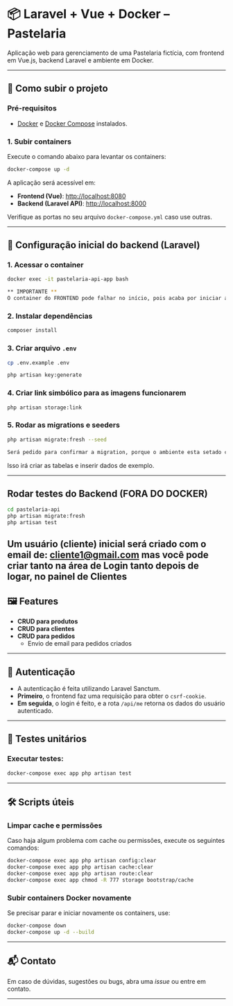
# 📦 Laravel + Vue + Docker – Pastelaria

Aplicação web para gerenciamento de uma Pastelaria fictícia, com frontend em Vue.js, backend Laravel e ambiente em Docker.

---

## 🚀 Como subir o projeto

### Pré-requisitos

- [Docker](https://www.docker.com/) e [Docker Compose](https://docs.docker.com/compose/) instalados.

### 1. Subir containers

Execute o comando abaixo para levantar os containers:

```bash
docker-compose up -d
```

A aplicação será acessível em:

- **Frontend (Vue)**: [http://localhost:8080](http://localhost:8080)
- **Backend (Laravel API)**: [http://localhost:8000](http://localhost:8000)

Verifique as portas no seu arquivo `docker-compose.yml` caso use outras.

---

## 🧱 Configuração inicial do backend (Laravel)

### 1. Acessar o container

```bash
docker exec -it pastelaria-api-app bash

** IMPORTANTE **
O container do FRONTEND pode falhar no início, pois acaba por iniciar antes do container do nginx, portanto é só iniciar manualmente que está tudo certo
```

### 2. Instalar dependências

```bash
composer install
```

### 3. Criar arquivo `.env`

```bash
cp .env.example .env

php artisan key:generate
```

### 4. Criar link simbólico para as imagens funcionarem

```bash
php artisan storage:link
```

### 5. Rodar as migrations e seeders

```bash
php artisan migrate:fresh --seed

Será pedido para confirmar a migration, porque o ambiente esta setado como PRODUCTION, apenas digite "yes" e continue
```

Isso irá criar as tabelas e inserir dados de exemplo.

---

## Rodar testes do Backend (FORA DO DOCKER)

```bash
cd pastelaria-api
php artisan migrate:fresh
php artisan test
```

## **Um usuário (cliente) inicial será criado com o email de: cliente1@gmail.com** mas você pode criar tanto na área de Login tanto depois de logar, no painel de Clientes

## 🖼️ Features

- **CRUD para produtos**
- **CRUD para clientes**
- **CRUD para pedidos**
  - Envio de email para pedidos criados

---

## 🔐 Autenticação

- A autenticação é feita utilizando Laravel Sanctum.
- **Primeiro**, o frontend faz uma requisição para obter o `csrf-cookie`.
- **Em seguida**, o login é feito, e a rota `/api/me` retorna os dados do usuário autenticado.

---

## 🧪 Testes unitários

### Executar testes:

```bash
docker-compose exec app php artisan test
```
---

## 🛠️ Scripts úteis

### Limpar cache e permissões

Caso haja algum problema com cache ou permissões, execute os seguintes comandos:

```bash
docker-compose exec app php artisan config:clear
docker-compose exec app php artisan cache:clear
docker-compose exec app php artisan route:clear
docker-compose exec app chmod -R 777 storage bootstrap/cache
```

### Subir containers Docker novamente

Se precisar parar e iniciar novamente os containers, use:

```bash
docker-compose down
docker-compose up -d --build
```

---

## 📬 Contato

Em caso de dúvidas, sugestões ou bugs, abra uma *issue* ou entre em contato.

---

